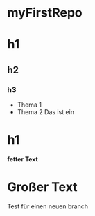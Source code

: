 # myFirstRepo

# h1
## h2
### h3

- Thema 1
- Thema 2
Das ist ein
# h1
**fetter Text**
# Großer Text

Test für einen neuen branch
